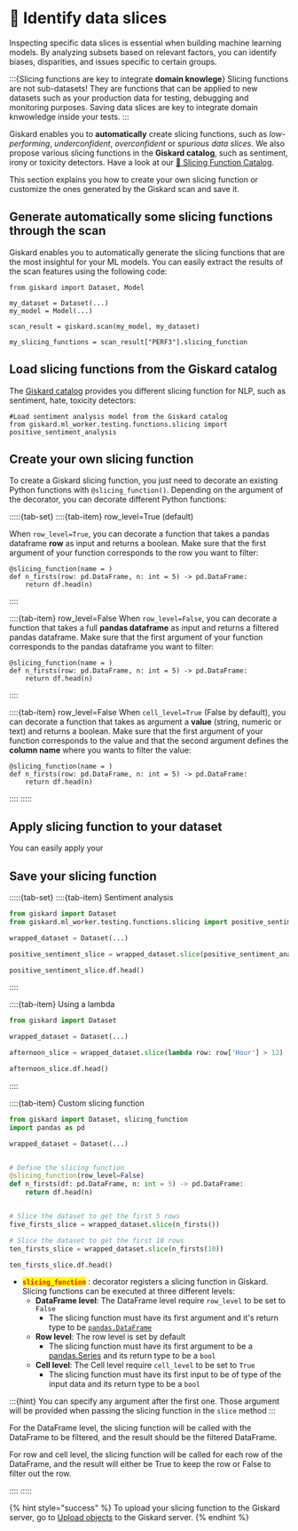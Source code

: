 # 🔪 Identify data slices

Inspecting specific data slices is essential when building machine learning models. By analyzing subsets based on relevant factors, you can identify biases, disparities, and issues specific to certain groups.

:::{Slicing functions are key to integrate **domain knowlege**}
Slicing functions are not sub-datasets! They are functions that can be applied to new datasets such as your production data for testing, debugging and monitoring purposes. Saving data slices are key to integrate domain knwowledge inside your tests. 
:::

Giskard enables you to **automatically** create slicing functions, such as *low-performing*, *underconfident*, *overconfident* or *spurious data slices*. We also propose various slicing functions in the **Giskard catalog**, such as sentiment, irony or toxicity detectors. Have a look at our [🔪 Slicing Function Catalog](docs/catalogs/slicing-function-catalog/index.rst).


This section explains you how to create your own slicing function or customize the ones generated by the Giskard scan and save it.

## Generate automatically some slicing functions through the scan

Giskard enables you to automatically generate the slicing functions that are the most insightul for your ML models. You can easily extract the results of the scan features using the following code:

```
from giskard import Dataset, Model

my_dataset = Dataset(...)
my_model = Model(...)

scan_result = giskard.scan(my_model, my_dataset)

my_slicing_functions = scan_result["PERF3"].slicing_function
```

## Load slicing functions from the Giskard catalog

The [Giskard catalog](docs/catalogs/slicing-function-catalog) provides you different slicing function for NLP, such as sentiment, hate, toxicity detectors:
```
#Load sentiment analysis model from the Giskard catalog
from giskard.ml_worker.testing.functions.slicing import positive_sentiment_analysis
```

## Create your own slicing function

To create a Giskard slicing function, you just need to decorate an existing Python functions with `@slicing_function()`. Depending on the argument of the decorator, you can decorate different Python functions:

:::::{tab-set}
::::{tab-item} row_level=True (default)

When `row_level=True`, you can decorate a function that takes a pandas dataframe **row** as input and returns a boolean. Make sure that the first argument of your function corresponds to the row you want to filter:
```
@slicing_function(name = )
def n_firsts(row: pd.DataFrame, n: int = 5) -> pd.DataFrame:
    return df.head(n)
```
::::

::::{tab-item} row_level=False
When `row_level=False`, you can decorate a function that takes a full **pandas dataframe** as input and returns a filtered pandas dataframe. Make sure that the first argument of your function corresponds to the pandas dataframe you want to filter:
```
@slicing_function(name = )
def n_firsts(row: pd.DataFrame, n: int = 5) -> pd.DataFrame:
    return df.head(n)
```
::::

::::{tab-item} row_level=False
When `cell_level=True` (False by default), you can decorate a function that takes as argument a **value** (string, numeric or text) and  returns a boolean. Make sure that the first argument of your function corresponds to the value and that the second argument defines the **column name** where you wants to filter the value:

```
@slicing_function(name = )
def n_firsts(row: pd.DataFrame, n: int = 5) -> pd.DataFrame:
    return df.head(n)
```
::::
:::::

 
## Apply slicing function to your dataset
You can easily apply your 
## Save your slicing function


:::::{tab-set}
::::{tab-item} Sentiment analysis

```python
from giskard import Dataset
from giskard.ml_worker.testing.functions.slicing import positive_sentiment_analysis

wrapped_dataset = Dataset(...)

positive_sentiment_slice = wrapped_dataset.slice(positive_sentiment_analysis(column_name='content'))

positive_sentiment_slice.df.head()

```

::::

::::{tab-item} Using a lambda

```python
from giskard import Dataset

wrapped_dataset = Dataset(...)

afternoon_slice = wrapped_dataset.slice(lambda row: row['Hour'] > 12)

afternoon_slice.df.head()

```

::::

::::{tab-item} Custom slicing function

```python
from giskard import Dataset, slicing_function
import pandas as pd

wrapped_dataset = Dataset(...)


# Define the slicing function
@slicing_function(row_level=False)
def n_firsts(df: pd.DataFrame, n: int = 5) -> pd.DataFrame:
    return df.head(n)


# Slice the dataset to get the first 5 rows
five_firsts_slice = wrapped_dataset.slice(n_firsts())

# Slice the dataset to get the first 10 rows
ten_firsts_slice = wrapped_dataset.slice(n_firsts(10))

ten_firsts_slice.df.head()

```

* <mark style="color:red;">**`slicing_function`**</mark> : decorator registers a slicing function in Giskard. Slicing
  functions can be executed at three different levels:
  * **DataFrame level**: The DataFrame level require `row_level` to be set to `False`
    * The slicing function must have its first argument and it's return type to
      be [`pandas.DataFrame`](https://pandas.pydata.org/docs/reference/api/pandas.DataFrame.html)
  * **Row level**: The row level is set by default
    * The slicing function must have its first argument to be
      a [pandas.Series](https://pandas.pydata.org/docs/reference/api/pandas.Series.html) and its return type to be
      a `bool`
  * **Cell level**: The Cell level require `cell_level` to be set to `True`
    * The slicing function must have its first input to be of type of the input data and its return type to be a `bool`

:::{hint}
You can specify any argument after the first one. Those argument will be provided when passing the slicing function in
the `slice` method
:::

For the DataFrame level, the slicing function will be called with the DataFrame to be filtered, and the result should be
the filtered DataFrame.

For row and cell level, the slicing function will be called for each row of the DataFrame, and the result will either be
True to keep the row or False to filter out the row.

::::
:::::

{% hint style="success" %}
To upload your slicing function to the Giskard server, go to [Upload objects](docs/guide/upload/index.md) to the Giskard server.
{% endhint %}
